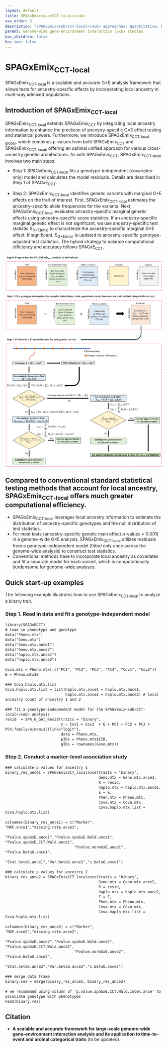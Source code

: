```yaml
---
layout: default
title: SPAGxEmix<sub>CCT-local</sub>
nav_order: 3
description: "SPAGxEmix<sub>CCT-local</sub> approaches: quantitative, binary, time-to-event, ordinal categorical, and longitidunal trait analysis."
parent: Genome-wide gene-environment interaction (GxE) studies
has_children: false
has_toc: false
---
```


<head>
    <script src="https://cdn.mathjax.org/mathjax/latest/MathJax.js?config=TeX-AMS-MML_HTMLorMML" type="text/javascript"></script>
    <script type="text/x-mathjax-config">
        MathJax.Hub.Config({
            tex2jax: {
            skipTags: ['script', 'noscript', 'style', 'textarea', 'pre'],
            inlineMath: [['$','$']]
            }
        });
    </script>
</head>

# SPAGxEmix<sub>CCT-local</sub>  

SPAGxEmix<sub>CCT-local</sub> is a scalable and accurate G×E analysis framework that allows tests for ancestry-specific effects by incorporating local ancestry in multi-way admixed populations.

## Introduction of SPAGxEmix<sub>CCT-local</sub>


SPAGxEmix<sub>CCT-local</sub> extends SPAGxEmix<sub>CCT</sub> by integrating local ancestry information to enhance the precision of ancestry-specific G×E effect testing and statistical powers. Furthermore, we introduce SPAGxEmix<sub>CCT-local-global</sub>, which combines p-values from both SPAGxEmix<sub>CCT</sub> and SPAGxEmix<sub>CCT-local</sub>, offering an optimal unified approach for various cross-ancestry genetic architectures. As with SPAGxEmix<sub>CCT</sub>, SPAGxEmix<sub>CCT-local</sub> involves two main steps:

- Step 1: SPAGxEmix<sub>CCT-local</sub> fits a genotype-independent (covariates-only) model and calculates the model residuals. Details are described in Step 1 of SPAGxE<sub>CCT</sub>.
  
- Step 2: SPAGxEmix<sub>CCT-local</sub> identifies genetic variants with marginal G×E effects on the trait of interest. First, SPAGxEmix<sub>CCT-local</sub> estimates the ancestry-specific allele frequencies for the variants. Next, SPAGxEmix<sub>CCT-local</sub> evaluates ancestry-specific marginal genetic effects using ancestry-specific score statistics. If an ancestry-specific marginal genetic effect is not significant, we use ancestry-specific test statistic S<sub>G×E(mix)</sub> to characterize the ancestry-specific marginal G×E effect. If significant, S<sub>G×E(mix)</sub> is updated to ancestry-specific genotype-adjusted test statistics. The hybrid strategy to balance computational efficiency and accuracy follows SPAGxE<sub>CCT</sub>.

![plot](https://raw.githubusercontent.com/YuzhuoMa97/RetroSPAgwas.github.io/main/docs/assets/images/workflow_SPAGxEmixCCT_MYZ.png)

## Compared to conventional standard statistical testing methods that account for local ancestry, SPAGxEmix<sub>CCT-local</sub> offers much greater computational efficiency.
- SPAGxEmix<sub>CCT-local</sub> leverages local ancestry information to estimate the distribution of ancestry-specific genotypes and the null distribution of test statistics.
- For most tests (ancestry-specific genetic main effect p-values > 0.001) in a genome-wide G×E analysis, SPAGxEmix<sub>CCT-local</sub> utilizes residuals from a genotype-independent model (fitted only once across the genome-wide analysis) to construct test statistics.
- Conventional methods have to incorporate local ancestry as covariates and fit a separate model for each variant, which is computationally burdensome for genome-wide analyses.


## Quick start-up examples

The following example illustrates how to use SPAGxEmix<sub>CCT-local</sub> to analyze a binary trait. 

### Step 1. Read in data and fit a genotype-independent model

```
library(SPAGxECCT)
# load in phenotype and genotype
data("Pheno.mtx")
data("Geno.mtx")
data("Geno.mtx.ance1")
data("Geno.mtx.ance2")
data("haplo.mtx.ance1")
data("haplo.mtx.ance2")

Cova.mtx = Pheno.mtx[,c("PC1", "PC2", "PC3", "PC4", "Cov1", "Cov2")]
E = Pheno.mtx$E

### Cova.haplo.mtx.list
Cova.haplo.mtx.list = list(haplo.mtx.ance1 = haplo.mtx.ance1,
                           haplo.mtx.ance2 = haplo.mtx.ance2) # local ancestry count of ancestry 1 and 2

### fit a genotype-independent model for the SPAGxEmix<sub>CCT-local</sub> analysis
resid  = SPA_G_Get_Resid(traits = "binary",
                         y ~ Cov1 + Cov2  + E + PC1 + PC2 + PC3 + PC4,family=binomial(link="logit"),
                         data = Pheno.mtx,
                         pIDs = Pheno.mtx$IID,
                         gIDs = rownames(Geno.mtx))
```

### Step 2. Conduct a marker-level association study

```
### calculate p values for ancestry 1
binary_res_ance1 = SPAGxEmixCCT_localance(traits = "binary",
                                          Geno.mtx = Geno.mtx.ance1,
                                          R = resid,
                                          haplo.mtx = haplo.mtx.ance1,
                                          E = E,
                                          Phen.mtx = Pheno.mtx,
                                          Cova.mtx = Cova.mtx,
                                          Cova.haplo.mtx.list = Cova.haplo.mtx.list)

colnames(binary_res_ance1) = c("Marker", "MAF.ance1","missing.rate.ance1",
                               "Pvalue.spaGxE.ance1","Pvalue.spaGxE.Wald.ance1", "Pvalue.spaGxE.CCT.Wald.ance1",
                               "Pvalue.normGxE.ance1", "Pvalue.betaG.ance1",
                               "Stat.betaG.ance1","Var.betaG.ance1","z.betaG.ance1")

### calculate p values for ancestry 2
binary_res_ance2 = SPAGxEmixCCT_localance(traits = "binary",
                                          Geno.mtx = Geno.mtx.ance2,
                                          R = resid,
                                          haplo.mtx = haplo.mtx.ance2,
                                          E = E,
                                          Phen.mtx = Pheno.mtx,
                                          Cova.mtx = Cova.mtx,
                                          Cova.haplo.mtx.list = Cova.haplo.mtx.list)

colnames(binary_res_ance2) = c("Marker", "MAF.ance2","missing.rate.ance2",
                               "Pvalue.spaGxE.ance2","Pvalue.spaGxE.Wald.ance2", "Pvalue.spaGxE.CCT.Wald.ance2",
                               "Pvalue.normGxE.ance2", "Pvalue.betaG.ance2",
                               "Stat.betaG.ance2","Var.betaG.ance2","z.betaG.ance2")

### merge data frame
binary.res = merge(binary_res_ance1, binary_res_ance2)

# we recommand using column of 'p.value.spaGxE.CCT.Wald.index.ance' to associate genotype with phenotypes
head(binary.res)
```






## Citation

- **A scalable and accurate framework for large-scale genome-wide gene-environment interaction analysis and its application to time-to-event and ordinal categorical traits** (to be updated).

